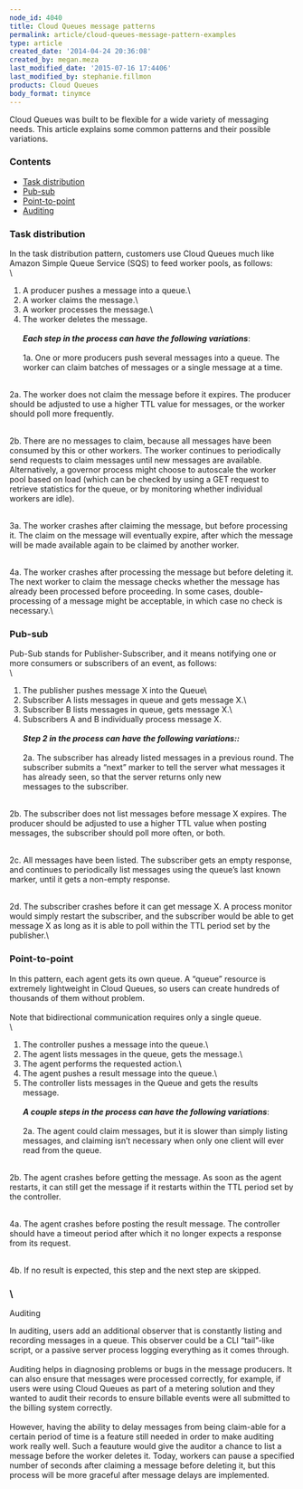 ```yaml
---
node_id: 4040
title: Cloud Queues message patterns
permalink: article/cloud-queues-message-pattern-examples
type: article
created_date: '2014-04-24 20:36:08'
created_by: megan.meza
last_modified_date: '2015-07-16 17:4406'
last_modified_by: stephanie.fillmon
products: Cloud Queues
body_format: tinymce
---
```


Cloud Queues was built to be flexible for a wide variety of messaging
needs.  This article explains some common patterns and their possible
variations. 

### Contents

-   [Task distribution](#Taskdistribution)
-   [Pub-sub](#Pubsub)
-   [Point-to-point](#Pointtopoint)
-   [Auditing](#Auditing)

### Task distribution

In the task distribution pattern, customers use Cloud Queues much like
Amazon Simple Queue Service (SQS) to feed worker pools, as follows:\
 \
 1. A producer pushes a message into a queue.\
 2. A worker claims the message.\
 3. A worker processes the message.\
 4. The worker deletes the message.\
 \
 ***Each step in the process can have the following variations***:\
 \
 1a. One or more producers push several messages into a queue. The
worker can claim batches of messages or a single message at a time.

\
 2a. The worker does not claim the message before it expires. The
producer should be adjusted to use a higher TTL value for messages, or
the worker should poll more frequently.

\
 2b. There are no messages to claim, because all messages have been
consumed by this or other workers. The worker continues to periodically
send requests to claim messages until new messages are available. 
Alternatively, a governor process might choose to autoscale the worker
pool based on load (which can be checked by using a GET request to
retrieve statistics for the queue, or by monitoring whether individual
workers are idle).

\
 3a. The worker crashes after claiming the message, but before
processing it. The claim on the message will eventually expire, after
which the message will be made available again to be claimed by another
worker.

\
 4a. The worker crashes after processing the message but before deleting
it. The next worker to claim the message checks whether the message has
already been processed before proceeding. In some cases,
double-processing of a message might be acceptable, in which case no
check is necessary.\
  

 

### Pub-sub

Pub-Sub stands for Publisher-Subscriber, and it means notifying one or
more consumers or subscribers of an event, as follows:\
 \
 1. The publisher pushes message X into the Queue\
 2. Subscriber A lists messages in queue and gets message X.\
 3. Subscriber B lists messages in queue, gets message X.\
 4. Subscribers A and B individually process message X.\
 \
 ***Step 2 in the process can have the following variations::***\
 \
 2a. The subscriber has already listed messages in a previous round. The
subscriber submits a &ldquo;next&rdquo; marker to tell the server what messages it
has already seen, so that the server returns only new\
 messages to the subscriber.

\
 2b. The subscriber does not list messages before message X expires. The
producer should be adjusted to use a higher TTL value when posting
messages, the subscriber should poll more often, or both.

\
 2c. All messages have been listed. The subscriber gets an empty
response, and continues to periodically list messages using the queue&rsquo;s
last known marker, until it gets a non-empty response.

\
 2d. The subscriber crashes before it can get message X. A process
monitor would simply restart the subscriber, and the subscriber would be
able to get message X as long as it is able to poll within the TTL
period set by the publisher.\
  

### Point-to-point

In this pattern, each agent gets its own queue. A &ldquo;queue&rdquo; resource is
extremely lightweight in Cloud Queues, so users can create hundreds of
thousands of them without problem.\
 \
 Note that bidirectional communication requires only a single queue.\
 \
 1. The controller pushes a message into the queue.\
 2. The agent lists messages in the queue, gets the message.\
 3. The agent performs the requested action.\
 4. The agent pushes a result message into the queue.\
 5. The controller lists messages in the Queue and gets the results
message.\
 \
 ***A couple steps in the process can have the following variations***:\
 \
 2a. The agent could claim messages, but it is slower than simply
listing messages, and claiming isn&rsquo;t necessary when only one client will
ever read from the queue.

\
 2b. The agent crashes before getting the message. As soon as the agent
restarts, it can still get the message if it restarts within the TTL
period set by the controller.

\
 4a. The agent crashes before posting the result message. The controller
should have a timeout period after which it no longer expects a response
from its request.

\
 4b. If no result is expected, this step and the next step are skipped.

### \
 Auditing

In auditing, users add an additional observer that is constantly listing
and recording messages in a queue. This observer could be a CLI
&ldquo;tail&rdquo;-like script, or a passive server process logging everything as it
comes through.\
 \
 Auditing helps in diagnosing problems or bugs in the message producers.
It can also ensure that messages were processed correctly, for example,
if users were using Cloud Queues as part of a metering solution and they
wanted to audit their records to ensure billable events were all
submitted to the billing system correctly.\
 \
 However, having the ability to delay messages from being claim-able for
a certain period of time is a feature still needed in order to make
auditing work really well. Such a feauture would give the auditor a
chance to list a message before the worker deletes it. Today, workers
can pause a specified number of seconds after claiming a message before
deleting it, but this process will be more graceful after message delays
are implemented.

